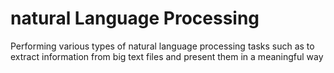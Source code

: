 # natural Language Processing
Performing various types of natural language processing tasks such as to extract information from big text files and present them in a meaningful way
